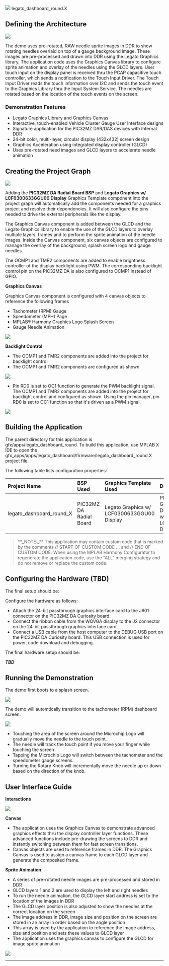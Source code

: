 
![](../../../../docs/images/mhgs.png) legato\_dashboard\_round.X

Defining the Architecture
-------------------------

![](../../../../docs/html/legato_db_arch.png)

The demo uses pre-rotated, RAW needle sprite images in DDR to show rotating needles overlaid on top of a gauge background image. These images are pre-processed and drawn into DDR using the Legato Graphics library. The application code uses the Graphics Canvas library to configure sprite animation and overlay of the needles using the GLCD layers. User touch input on the display panel is received thru the PCAP capacitive touch controller, which sends a notification to the Touch Input Driver. The Touch Input Driver reads the touch information over I2C and sends the touch event to the Graphics Library thru the Input System Service. The needles are rotated based on the location of the touch events on the screen.

### Demonstration Features

-   Legato Graphics Library and Graphics Canvas
-   Interactive, touch-enabled Vehicle Cluster Gauge User Interface designs
-   Signature application for the PIC32MZ DAR/DAS devices with Internal DDR
-   24-bit color, multi-layer, circular display (432x432) screen design
-   Graphics Acceleration using integrated display controller (GLCD)
-   Uses pre-rotated need images and GLCD layers to accelerate needle animation

Creating the Project Graph
--------------------------

![](../../../../docs/html/legato_db_mzda_round_pg.png)

Adding the **PIC32MZ DA Radial Board BSP** and **Legato Graphics w/ LCF0300633GGU00 Display** Graphics Template component into the project graph will automatically add the components needed for a graphics project and resolve their dependencies. It will also configure the pins needed to drive the external peripherals like the display.

The Graphics Canvas component is added between the GLCD and the Legato Graphics library to enable the use of the GLCD layers to overlay multiple layers, frames and to perform the sprite animation of the needle images. Inside the Canvas component, six canvas objects are configured to manage the overlay of the background, splash screen logo and gauge needles.

The OCMP1 and TMR2 components are added to enable brightness controller of the display backlight using PWM. The corresponding backlight control pin on the PIC32MZ DA is also configured to OCMP1 instead of GPIO.

**Graphics Canvas**

Graphics Canvas component is configured with 4 canvas objects to reference the following frames

-   Tachometer (RPM) Gauge
-   Speedometer (MPH) Page
-   MPLAB® Harmony Graphics Logo Splash Screen
-   Gauge Needle Animation

![](../../../../docs/html/legato_db_mzda_round_pg1.png)

**Backlight Control**

-   The OCMP1 and TMR2 components are added into the project for backlight control
-   The OCMP1 and TMR2 components are configured as shown

![](../../../../docs/html/legato_db_mzda_cu_tm5000_pg2.png)

-   Pin RD0 is set to OC1 function to generate the PWM backlight signal. The OCMP1 and TMR2 components are added into the project for backlight control and configured as shown. Using the pin manager, pin RD0 is set to OC1 function so that it's driven as a PWM signal.

![](../../../../docs/html/legato_db_mzda_cu_tm5000_pg3.png)

Building the Application
------------------------

The parent directory for this application is gfx/apps/legato\_dashboard\_round. To build this application, use MPLAB X IDE to open the gfx\_apps/apps/legato\_dashboard/firmware/legato\_dashboard\_round.X project file.

The following table lists configuration properties:

|Project Name|BSP Used|Graphics Template Used|Description|
|:-----------|:-------|:---------------------|:----------|
|legato\_dashboard\_round\_X|PIC32MZ DA Radial Board|Legato Graphics w/ LCF0300633GGU00 Display|PIC32MZ DA Radial Graphics Development Board w/ LCF0300633GGU00 Display|

> \*\*\_NOTE:\_\*\* This application may contain custom code that is marked by the comments // START OF CUSTOM CODE ... and // END OF CUSTOM CODE. When using the MPLAB Harmony Configurator to regenerate the application code, use the "ALL" merging strategy and do not remove or replace the custom code.

Configuring the Hardware (TBD)
------------------------

The final setup should be:

Configure the hardware as follows:

-   Attach the 24-bit passthrough graphics interface card to the J601 connector on the PIC32MZ DA Curiosity board.
-   Connect the ribbon cable from the WQVGA display to the J2 connector on the 24-bit passthrough graphics interface card.
-   Connect a USB cable from the host computer to the DEBUG USB port on the PIC32MZ DA Curiosity board. This USB connection is used for power, code download and debugging.

The final hardware setup should be:

***TBD***

Running the Demonstration
-------------------------
The demo first boots to a splash screen.

![](../../../../docs/html/legato_db_mzda_round_splash.png)

The demo will automtically transition to the tachometer (RPM) dashboard screen.

![](../../../../docs/html/legato_dashboard_round.png)

-   Touching the area of the screen around the Microchip Logo will gradually move the needle to the touch point.
-   The needle will track the touch point if you move your finger while touching the screen .
-   Tapping the Microchip Logo will switch between the tachometer and the speedometer gauge screens.
-   Turning the Rotary Knob will incrementally move the needle up or down based on the direction of the knob.

User Interface Guide
--------------------

**Interactions**

![](../../../../docs/html/legato_dashboard_ui.png)

**Canvas**

-   The application uses the Graphics Canvas to demonstrate advanced graphics effects thru the display controller layer functions. These advanced functions include pre-drawing the screens to DDR and instantly switching between them for fast screen transitions.
-   Canvas objects are used to reference frames in DDR. The Graphics Canvas is used to assign a canvas frame to each GLCD layer and generate the composited frame. 

**Sprite Animation**

-   A series of pre-rotated needle images are pre-processed and stored in DDR
-   GLCD layers 1 and 2 are used to display the left and right needles
-   To run the needle animation, the GLCD layer start address is set to the location of the images in DDR
-   The GLCD layer position is also adjusted to show the needles at the correct location on the screen
-   The image address in DDR, image size and position on the screen are stored in an array in order based on the angle position
-   This array is used by the application to reference the image address, size and position and sets these values to GLCD layer
-   The application uses the graphics canvas to configure the GLCD for image sprite animation

![](../../../../docs/html/legato_dashboard_round_needle_anim.png)

* * * * *

 
